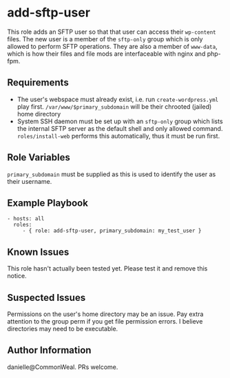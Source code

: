 add-sftp-user
=========

This role adds an SFTP user so that that user can access their `wp-content` files. The new user is a member of the `sftp-only` group which is only allowed to perform SFTP operations. They are also a member of `www-data`, which is how their files and file mods are interfaceable with nginx and php-fpm.

Requirements
------------

* The user's webspace must already exist, i.e. run `create-wordpress.yml` play first. `/var/www/$primary_subdomain` will be their chrooted (jailed) home directory
* System SSH daemon must be set up with an `sftp-only` group which lists the internal SFTP server as the default shell and only allowed command. `roles/install-web` performs this automatically, thus it must be run first.

Role Variables
--------------

`primary_subdomain` must be supplied as this is used to identify the user as their username.

Example Playbook
----------------

    - hosts: all
      roles:
         - { role: add-sftp-user, primary_subdomain: my_test_user }

Known Issues
----------------
This role hasn't actually been tested yet. Please test it and remove this notice.

Suspected Issues
---------------
Permissions on the user's home directory may be an issue. Pay extra attention to the group perm if you get file permission errors. I believe directories may need to be executable.

Author Information
------------------

danielle@CommonWeal. PRs welcome.
